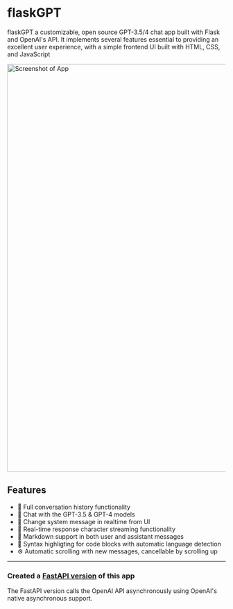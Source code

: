 # flaskGPT

flaskGPT a customizable, open source GPT-3.5/4 chat app built with Flask and OpenAI's API. It implements several features essential to providing an excellent user experience, with a simple frontend UI built with HTML, CSS, and JavaScript

<img width="939" alt="Screenshot of App" src="https://github.com/AVGVSTVS96/flaskGPT/assets/122117267/a977018a-10d5-4c5c-9211-b5fbe1b15c01">

## Features
- 📝 Full conversation history functionality
- 🤖 Chat with the GPT-3.5 & GPT-4 models
- 🧰 Change system message in realtime from UI
- 💬 Real-time response character streaming functionality
- 🧩 Markdown support in both user and assistant messages
- 🎨 Syntax highligting for code blocks with automatic language detection
- ⚙️ Automatic scrolling with new messages, cancellable by scrolling up 

---

### Created a [FastAPI version](https://github.com/AVGVSTVS96/FastGPT) of this app
The FastAPI version calls the OpenAI API asynchronously using OpenAI's native asynchronous support.
